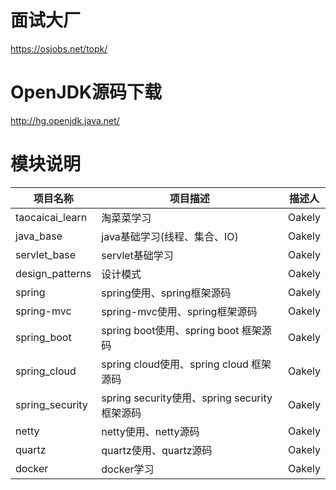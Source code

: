 # 面试大厂
https://osjobs.net/topk/
# OpenJDK源码下载
http://hg.openjdk.java.net/

# 模块说明
|项目名称|项目描述|描述人|
|---|---|---|
|taocaicai_learn|淘菜菜学习|Oakely|
|java_base|java基础学习(线程、集合、IO)|Oakely|
|servlet_base|servlet基础学习|Oakely|
|design_patterns|设计模式|Oakely|
|spring|spring使用、spring框架源码|Oakely|
|spring-mvc|spring-mvc使用、spring框架源码|Oakely|
|spring_boot|spring boot使用、spring boot 框架源码|Oakely|
|spring_cloud|spring cloud使用、spring cloud 框架源码|Oakely|
|spring_security|spring security使用、spring security 框架源码|Oakely|
|netty|netty使用、netty源码|Oakely|
|quartz|quartz使用、quartz源码|Oakely|
|docker|docker学习|Oakely|


